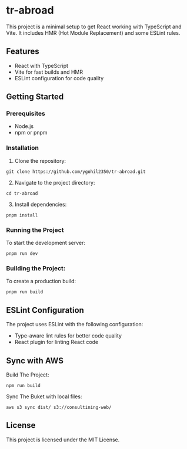 # tr-abroad

This project is a minimal setup to get React working with TypeScript and Vite. It includes HMR (Hot Module Replacement) and some ESLint rules.

## Features

- React with TypeScript
- Vite for fast builds and HMR
- ESLint configuration for code quality

## Getting Started

### Prerequisites

- Node.js
- npm or pnpm

### Installation

1. Clone the repository:

```
git clone https://github.com/ygohil2350/tr-abroad.git
```

2. Navigate to the project directory:

```
cd tr-abroad
```

3. Install dependencies:

```
pnpm install
```

### Running the Project

To start the development server:

```
pnpm run dev
```

### Building the Project:

To create a production build:

```
pnpm run build
```

## ESLint Configuration

The project uses ESLint with the following configuration:

- Type-aware lint rules for better code quality
- React plugin for linting React code

## Sync with AWS

Build The Project:

```
npm run build
```

Sync The Buket with local files:

```
aws s3 sync dist/ s3://consultining-web/
```

## License

This project is licensed under the MIT License.
